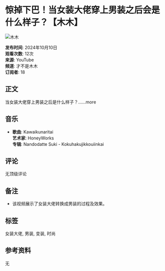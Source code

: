 # 惊掉下巴！当女装大佬穿上男装之后会是什么样子？【木木】

![木木](https://yt3.ggpht.com/1fHAVehbbN1YdYLQxbtagWyZfM4wyulK6kTEIlg2L1fiiMmug1pISwUr8k1empuEFbFYV-hrfQ=s48-c-k-c0x00ffffff-no-rj)

**发布时间**: 2024年10月10日  
**观看次数**: 12次  
**来源**: YouTube  
**频道**: 才不是木木  
**订阅者**: 18

## 正文
当女装大佬穿上男装之后是什么样子？…...more

## 音乐
- **歌曲**: Kawaikunaritai  
  **艺术家**: HoneyWorks  
  **专辑**: Nandodatte Suki - Kokuhakujikkouiinkai

## 评论
无顶级评论

## 备注
- 该视频展示了女装大佬转换成男装的过程及效果。

## 标签
女装大佬, 男装, 变装, 时尚

## 参考资料
无